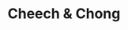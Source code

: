 ---
title: "Cheech & Chong"
summary: "The comedy duo, from Los Angeles, CA, formed in 1969, and disbanded in 1985. They are best known for several films in the 70's and *Earache, My Eye* which was a Dr. Demento standard and got loads of play on AOR stations."
image: "cheech-chong.jpg"
apple_music_artist_url: "None"
wikipedia_url: "none"
---